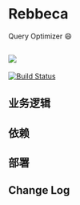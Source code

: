 # Rebbeca
Query Optimizer :smile:

![](https://github.com/tuuna00/Rebbeca/logo.jpg)
-------------------------------

[![Build Status](https://travis-ci.org/pubnub/java.svg?branch=master)](https://travis-ci.org/pubnub/java)

## 业务逻辑

## 依赖

## 部署

## Change Log
